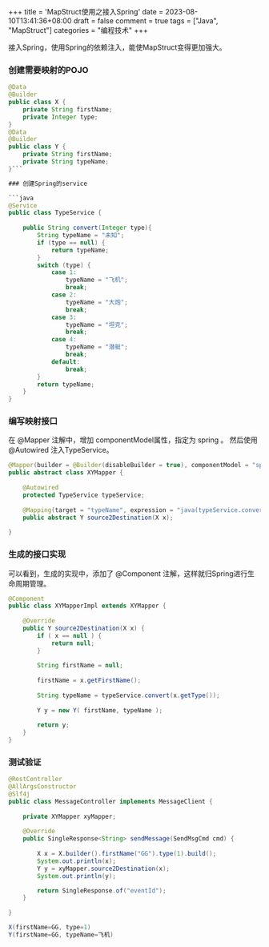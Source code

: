 +++
title = 'MapStruct使用之接入Spring'
date = 2023-08-10T13:41:36+08:00
draft = false
comment = true
tags = ["Java", "MapStruct"]
categories = "编程技术"
+++

接入Spring，使用Spring的依赖注入，能使MapStruct变得更加强大。

### 创建需要映射的POJO

```java
@Data  
@Builder  
public class X {  
    private String firstName;  
    private Integer type;  
}
@Data  
@Builder  
public class Y {  
    private String firstName;  
    private String typeName;  
}```

### 创建Spring的service

```java
@Service  
public class TypeService {  
  
    public String convert(Integer type){  
        String typeName = "未知";  
        if (type == null) {  
            return typeName;  
        }  
        switch (type) {  
            case 1:  
                typeName = "飞机";  
                break;  
            case 2:  
                typeName = "大炮";  
                break;  
            case 3:  
                typeName = "坦克";  
                break;  
            case 4:  
                typeName = "潜艇";  
                break;  
            default:  
                break;  
        }  
        return typeName;  
    }  
}
```

### 编写映射接口
在 @Mapper 注解中，增加 componentModel属性，指定为 spring 。
然后使用 @Autowired 注入TypeService。

```java
@Mapper(builder = @Builder(disableBuilder = true), componentModel = "spring")  
public abstract class XYMapper {  
  
    @Autowired  
    protected TypeService typeService;  
  
    @Mapping(target = "typeName", expression = "java(typeService.convert(x.getType()))")  
    public abstract Y source2Destination(X x);  
  
}
```

### 生成的接口实现
可以看到，生成的实现中，添加了 @Component 注解，这样就归Spring进行生命周期管理。

```java
@Component  
public class XYMapperImpl extends XYMapper {  
  
    @Override  
    public Y source2Destination(X x) {  
        if ( x == null ) {  
            return null;  
        }  
  
        String firstName = null;  
  
        firstName = x.getFirstName();  
  
        String typeName = typeService.convert(x.getType());  
  
        Y y = new Y( firstName, typeName );  
  
        return y;  
    }  
}
```

### 测试验证

```java
@RestController  
@AllArgsConstructor  
@Slf4j  
public class MessageController implements MessageClient {  
  
    private XYMapper xyMapper;  
  
    @Override  
    public SingleResponse<String> sendMessage(SendMsgCmd cmd) {  
    
        X x = X.builder().firstName("GG").type(1).build();  
        System.out.println(x);  
        Y y = xyMapper.source2Destination(x);  
        System.out.println(y);  

        return SingleResponse.of("eventId");  
    }  
  
}
```

```java
X(firstName=GG, type=1)
Y(firstName=GG, typeName=飞机)
```